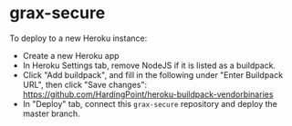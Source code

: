 # grax-secure

To deploy to a new Heroku instance:
- Create a new Heroku app
- In Heroku Settings tab, remove NodeJS if it is listed as a buildpack.
- Click "Add buildpack", and fill in the following under "Enter Buildpack URL", then click "Save changes": https://github.com/HardingPoint/heroku-buildpack-vendorbinaries
- In "Deploy" tab, connect this `grax-secure` repository and deploy the master branch.
